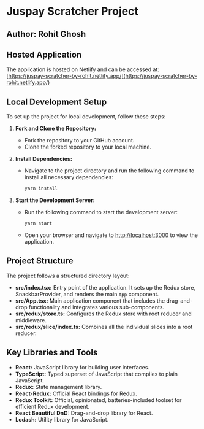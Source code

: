 # Juspay Scratcher Project

## Author: Rohit Ghosh

## Hosted Application

The application is hosted on Netlify and can be accessed at: [https://juspay-scratcher-by-rohit.netlify.app/](https://juspay-scratcher-by-rohit.netlify.app/)

## Local Development Setup

To set up the project for local development, follow these steps:

1. **Fork and Clone the Repository:**
   - Fork the repository to your GitHub account.
   - Clone the forked repository to your local machine.

2. **Install Dependencies:**
   - Navigate to the project directory and run the following command to install all necessary dependencies:
     ```sh
     yarn install
     ```

3. **Start the Development Server:**
   - Run the following command to start the development server:
     ```sh
     yarn start
     ```
   - Open your browser and navigate to [http://localhost:3000](http://localhost:3000) to view the application.

## Project Structure

The project follows a structured directory layout:

- **src/index.tsx:** Entry point of the application. It sets up the Redux store, SnackbarProvider, and renders the main `App` component.
- **src/App.tsx:** Main application component that includes the drag-and-drop functionality and integrates various sub-components.
- **src/redux/store.ts:** Configures the Redux store with root reducer and middleware.
- **src/redux/slice/index.ts:** Combines all the individual slices into a root reducer.

## Key Libraries and Tools

- **React:** JavaScript library for building user interfaces.
- **TypeScript:** Typed superset of JavaScript that compiles to plain JavaScript.
- **Redux:** State management library.
- **React-Redux:** Official React bindings for Redux.
- **Redux Toolkit:** Official, opinionated, batteries-included toolset for efficient Redux development.
- **React Beautiful DnD:** Drag-and-drop library for React.
- **Lodash:** Utility library for JavaScript.
